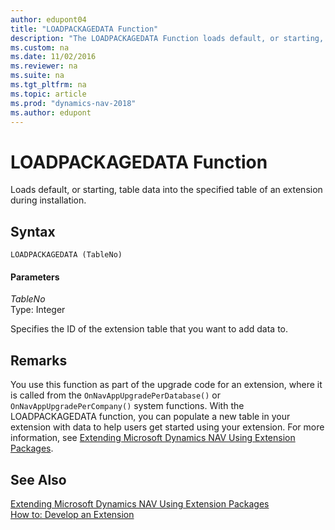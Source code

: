 ```yaml
---
author: edupont04
title: "LOADPACKAGEDATA Function"
description: "The LOADPACKAGEDATA Function loads default, or starting, table data into the specified table of an extension during installation."
ms.custom: na
ms.date: 11/02/2016
ms.reviewer: na
ms.suite: na
ms.tgt_pltfrm: na
ms.topic: article
ms.prod: "dynamics-nav-2018"
ms.author: edupont
---
```

# LOADPACKAGEDATA Function
Loads default, or starting, table data into the specified table of an extension during installation.  
## Syntax  

```  
LOADPACKAGEDATA (TableNo)  
```  

#### Parameters

*TableNo*  
Type: Integer  

Specifies the ID of the extension table that you want to add data to.  


## Remarks
You use this function as part of the upgrade code for an extension, where it is called from the `OnNavAppUpgradePerDatabase()` or `OnNavAppUpgradePerCompany()` system functions. With the LOADPACKAGEDATA function, you can populate a new table in your extension with data to help users get started using your extension. For more information, see [Extending Microsoft Dynamics NAV Using Extension Packages](Extending-Microsoft-Dynamics-NAV-Using-Extension-Packages.md).  

## See Also  
[Extending Microsoft Dynamics NAV Using Extension Packages](Extending-Microsoft-Dynamics-NAV-Using-Extension-Packages.md)  
[How to: Develop an Extension](How-to--Develop-an-Extension.md)  
